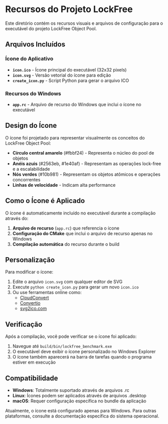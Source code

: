 # Recursos do Projeto LockFree

Este diretório contém os recursos visuais e arquivos de configuração para o executável do projeto LockFree Object Pool.

## Arquivos Incluídos

### Ícone do Aplicativo
- **`icon.ico`** - Ícone principal do executável (32x32 pixels)
- **`icon.svg`** - Versão vetorial do ícone para edição
- **`create_icon.py`** - Script Python para gerar o arquivo ICO

### Recursos do Windows
- **`app.rc`** - Arquivo de recurso do Windows que inclui o ícone no executável

## Design do Ícone

O ícone foi projetado para representar visualmente os conceitos do LockFree Object Pool:

- **Círculo central amarelo** (#fbbf24) - Representa o núcleo do pool de objetos
- **Anéis azuis** (#2563eb, #1e40af) - Representam as operações lock-free e a escalabilidade
- **Nós verdes** (#10b981) - Representam os objetos atômicos e operações concorrentes
- **Linhas de velocidade** - Indicam alta performance

## Como o Ícone é Aplicado

O ícone é automaticamente incluído no executável durante a compilação através do:

1. **Arquivo de recurso** (`app.rc`) que referencia o ícone
2. **Configuração do CMake** que inclui o arquivo de recurso apenas no Windows
3. **Compilação automática** do recurso durante o build

## Personalização

Para modificar o ícone:

1. Edite o arquivo `icon.svg` com qualquer editor de SVG
2. Execute `python create_icon.py` para gerar um novo `icon.ico`
3. Ou use ferramentas online como:
   - [CloudConvert](https://cloudconvert.com/svg-to-ico)
   - [Convertio](https://convertio.co/svg-ico/)
   - [svg2ico.com](https://svg2ico.com/)

## Verificação

Após a compilação, você pode verificar se o ícone foi aplicado:

1. Navegue até `build/bin/lockfree_benchmark.exe`
2. O executável deve exibir o ícone personalizado no Windows Explorer
3. O ícone também aparecerá na barra de tarefas quando o programa estiver em execução

## Compatibilidade

- **Windows**: Totalmente suportado através de arquivos .rc
- **Linux**: Ícones podem ser aplicados através de arquivos .desktop
- **macOS**: Requer configuração específica no bundle da aplicação

Atualmente, o ícone está configurado apenas para Windows. Para outras plataformas, consulte a documentação específica do sistema operacional.